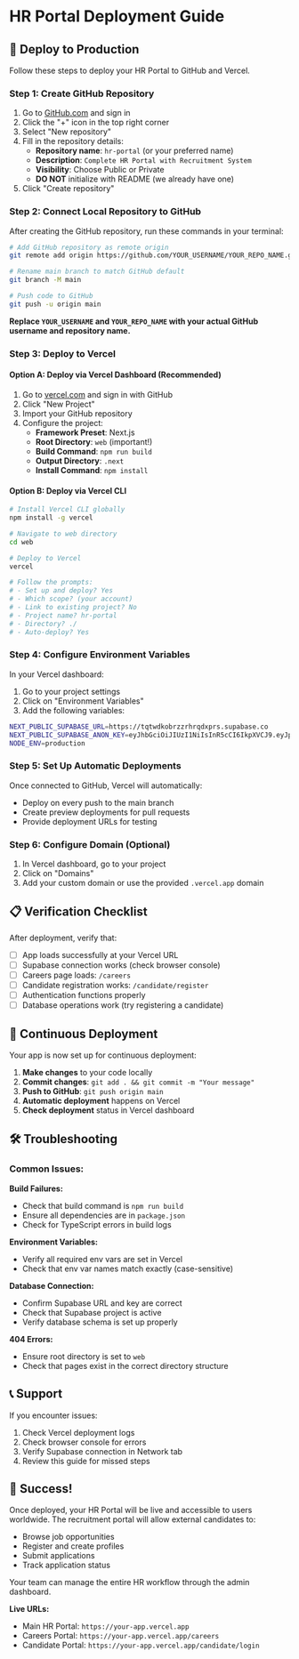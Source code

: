 # HR Portal Deployment Guide

## 🚀 Deploy to Production

Follow these steps to deploy your HR Portal to GitHub and Vercel.

### Step 1: Create GitHub Repository

1. Go to [GitHub.com](https://github.com) and sign in
2. Click the "+" icon in the top right corner
3. Select "New repository"
4. Fill in the repository details:
   - **Repository name**: `hr-portal` (or your preferred name)
   - **Description**: `Complete HR Portal with Recruitment System`
   - **Visibility**: Choose Public or Private
   - **DO NOT** initialize with README (we already have one)
5. Click "Create repository"

### Step 2: Connect Local Repository to GitHub

After creating the GitHub repository, run these commands in your terminal:

```bash
# Add GitHub repository as remote origin
git remote add origin https://github.com/YOUR_USERNAME/YOUR_REPO_NAME.git

# Rename main branch to match GitHub default
git branch -M main

# Push code to GitHub
git push -u origin main
```

**Replace `YOUR_USERNAME` and `YOUR_REPO_NAME` with your actual GitHub username and repository name.**

### Step 3: Deploy to Vercel

#### Option A: Deploy via Vercel Dashboard (Recommended)

1. Go to [vercel.com](https://vercel.com) and sign in with GitHub
2. Click "New Project"
3. Import your GitHub repository
4. Configure the project:
   - **Framework Preset**: Next.js
   - **Root Directory**: `web` (important!)
   - **Build Command**: `npm run build`
   - **Output Directory**: `.next`
   - **Install Command**: `npm install`

#### Option B: Deploy via Vercel CLI

```bash
# Install Vercel CLI globally
npm install -g vercel

# Navigate to web directory
cd web

# Deploy to Vercel
vercel

# Follow the prompts:
# - Set up and deploy? Yes
# - Which scope? (your account)
# - Link to existing project? No
# - Project name? hr-portal
# - Directory? ./
# - Auto-deploy? Yes
```

### Step 4: Configure Environment Variables

In your Vercel dashboard:

1. Go to your project settings
2. Click on "Environment Variables"
3. Add the following variables:

```bash
NEXT_PUBLIC_SUPABASE_URL=https://tqtwdkobrzzrhrqdxprs.supabase.co
NEXT_PUBLIC_SUPABASE_ANON_KEY=eyJhbGciOiJIUzI1NiIsInR5cCI6IkpXVCJ9.eyJpc3MiOiJzdXBhYmFzZSIsInJlZiI6InRxdHdka29icnp6cmhycWR4cHJzIiwicm9sZSI6ImFub24iLCJpYXQiOjE3NDgyOTU0MTgsImV4cCI6MjA2Mzg3MTQxOH0.xM1V6pUAOIrALa8E1o8Ma8j7csavI2kPjIfS6RPu15s
NODE_ENV=production
```

### Step 5: Set Up Automatic Deployments

Once connected to GitHub, Vercel will automatically:
- Deploy on every push to the main branch
- Create preview deployments for pull requests
- Provide deployment URLs for testing

### Step 6: Configure Domain (Optional)

1. In Vercel dashboard, go to your project
2. Click on "Domains"
3. Add your custom domain or use the provided `.vercel.app` domain

## 📋 Verification Checklist

After deployment, verify that:

- [ ] App loads successfully at your Vercel URL
- [ ] Supabase connection works (check browser console)
- [ ] Careers page loads: `/careers`
- [ ] Candidate registration works: `/candidate/register`
- [ ] Authentication functions properly
- [ ] Database operations work (try registering a candidate)

## 🔄 Continuous Deployment

Your app is now set up for continuous deployment:

1. **Make changes** to your code locally
2. **Commit changes**: `git add . && git commit -m "Your message"`
3. **Push to GitHub**: `git push origin main`
4. **Automatic deployment** happens on Vercel
5. **Check deployment** status in Vercel dashboard

## 🛠️ Troubleshooting

### Common Issues:

**Build Failures:**
- Check that build command is `npm run build`
- Ensure all dependencies are in `package.json`
- Check for TypeScript errors in build logs

**Environment Variables:**
- Verify all required env vars are set in Vercel
- Check that env var names match exactly (case-sensitive)

**Database Connection:**
- Confirm Supabase URL and key are correct
- Check that Supabase project is active
- Verify database schema is set up properly

**404 Errors:**
- Ensure root directory is set to `web`
- Check that pages exist in the correct directory structure

## 📞 Support

If you encounter issues:
1. Check Vercel deployment logs
2. Check browser console for errors
3. Verify Supabase connection in Network tab
4. Review this guide for missed steps

## 🎉 Success!

Once deployed, your HR Portal will be live and accessible to users worldwide. The recruitment portal will allow external candidates to:

- Browse job opportunities
- Register and create profiles
- Submit applications
- Track application status

Your team can manage the entire HR workflow through the admin dashboard.

**Live URLs:**
- Main HR Portal: `https://your-app.vercel.app`
- Careers Portal: `https://your-app.vercel.app/careers`
- Candidate Portal: `https://your-app.vercel.app/candidate/login` 